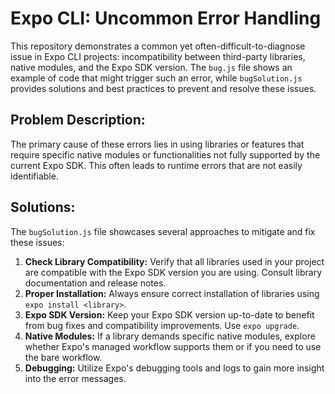 # Expo CLI: Uncommon Error Handling

This repository demonstrates a common yet often-difficult-to-diagnose issue in Expo CLI projects: incompatibility between third-party libraries, native modules, and the Expo SDK version.  The `bug.js` file shows an example of code that might trigger such an error, while `bugSolution.js` provides solutions and best practices to prevent and resolve these issues.

## Problem Description:

The primary cause of these errors lies in using libraries or features that require specific native modules or functionalities not fully supported by the current Expo SDK. This often leads to runtime errors that are not easily identifiable.

## Solutions:

The `bugSolution.js` file showcases several approaches to mitigate and fix these issues:

1. **Check Library Compatibility:** Verify that all libraries used in your project are compatible with the Expo SDK version you are using. Consult library documentation and release notes.
2. **Proper Installation:**  Always ensure correct installation of libraries using `expo install <library>`. 
3. **Expo SDK Version:** Keep your Expo SDK version up-to-date to benefit from bug fixes and compatibility improvements. Use `expo upgrade`.
4. **Native Modules:**  If a library demands specific native modules, explore whether Expo's managed workflow supports them or if you need to use the bare workflow.
5. **Debugging:** Utilize Expo's debugging tools and logs to gain more insight into the error messages.